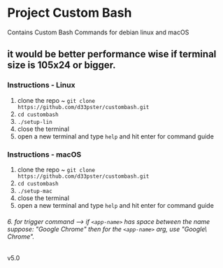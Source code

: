 # Project Custom Bash
Contains Custom Bash Commands for debian linux and macOS
## it would be better performance wise if terminal size is 105x24 or bigger.
### Instructions - Linux
1. clone the repo ~ ```git clone https://github.com/d33pster/custombash.git```
2. ```cd custombash``` 
3. ```./setup-lin```
4. close the terminal
5. open a new terminal and type ```help``` and hit enter for command guide

### Instructions - macOS
1. clone the repo ~ ```git clone https://github.com/d33pster/custombash.git```
2. ```cd custombash```
3. ```./setup-mac```
4. close the terminal
5. open a new terminal and type ```help``` and hit enter for command guide
###### 6. for trigger command --> if ```<app-name>``` has space between the name suppose: "Google Chrome" then for the ```<app-name>``` arg, use "Google\ Chrome".

v5.0
